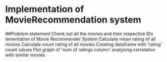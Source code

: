 # Implementation of MovieRecommendation system

##Problem statement
  Check out all the movies and their respective IDs lementation of Movie Recommender System
  Calculate mean rating of all movies 
  Calculate count rating of all movies 
  Creating dataframe with 'rating' count values 
  Plot graph of 'num of ratings column'
  analysing correlation with similar movies 

